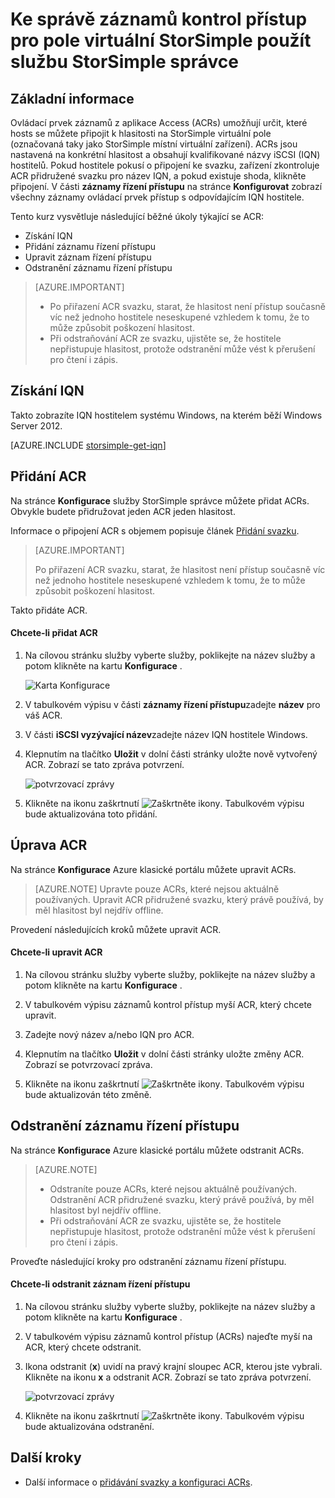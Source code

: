 <properties 
   pageTitle="Správa záznamů kontrol přístup pro pole virtuální StorSimple | Microsoft Azure"
   description="Popisuje, jak spravovat záznamy řízení přístupu (ACRs) a zjistit, které hosts se můžete připojit k hlasitost virtuální matici StorSimple."
   services="storsimple"
   documentationCenter=""
   authors="alkohli"
   manager="carmonm"
   editor="" />
<tags 
   ms.service="storsimple"
   ms.devlang="na"
   ms.topic="article"
   ms.tgt_pltfrm="na"
   ms.workload="na"
   ms.date="05/03/2016"
   ms.author="alkohli" />

# <a name="use-the-storsimple-manager-service-to-manage-access-control-records-for-the-storsimple-virtual-array"></a>Ke správě záznamů kontrol přístup pro pole virtuální StorSimple použít službu StorSimple správce 

## <a name="overview"></a>Základní informace

Ovládací prvek záznamů z aplikace Access (ACRs) umožňují určit, které hosts se můžete připojit k hlasitosti na StorSimple virtuální pole (označovaná taky jako StorSimple místní virtuální zařízení). ACRs jsou nastavená na konkrétní hlasitost a obsahují kvalifikované názvy iSCSI (IQN) hostitelů. Pokud hostitele pokusí o připojení ke svazku, zařízení zkontroluje ACR přidružené svazku pro název IQN, a pokud existuje shoda, klikněte připojení. V části **záznamy řízení přístupu** na stránce **Konfigurovat** zobrazí všechny záznamy ovládací prvek přístup s odpovídajícím IQN hostitele.

Tento kurz vysvětluje následující běžné úkoly týkající se ACR:

- Získání IQN
- Přidání záznamu řízení přístupu 
- Upravit záznam řízení přístupu 
- Odstranění záznamu řízení přístupu 

> [AZURE.IMPORTANT] 
> 
> - Po přiřazení ACR svazku, starat, že hlasitost není přístup současně víc než jednoho hostitele neseskupené vzhledem k tomu, že to může způsobit poškození hlasitost. 
> - Při odstraňování ACR ze svazku, ujistěte se, že hostitele nepřistupuje hlasitost, protože odstranění může vést k přerušení pro čtení i zápis.

## <a name="get-the-iqn"></a>Získání IQN

Takto zobrazíte IQN hostitelem systému Windows, na kterém běží Windows Server 2012.

[AZURE.INCLUDE [storsimple-get-iqn](../../includes/storsimple-get-iqn.md)]

## <a name="add-an-acr"></a>Přidání ACR

Na stránce **Konfigurace** služby StorSimple správce můžete přidat ACRs. Obvykle budete přidružovat jeden ACR jeden hlasitost.

Informace o připojení ACR s objemem popisuje článek [Přidání svazku](storsimple-ova-deploy3-iscsi-setup.md#step-3-add-a-volume).

>[AZURE.IMPORTANT] 
> 
>Po přiřazení ACR svazku, starat, že hlasitost není přístup současně víc než jednoho hostitele neseskupené vzhledem k tomu, že to může způsobit poškození hlasitost.
 
Takto přidáte ACR.

#### <a name="to-add-an-acr"></a>Chcete-li přidat ACR

1. Na cílovou stránku služby vyberte služby, poklikejte na název služby a potom klikněte na kartu **Konfigurace** .

    ![Karta Konfigurace](./media/storsimple-ova-manage-acrs/acr1.png)

2. V tabulkovém výpisu v části **záznamy řízení přístupu**zadejte **název** pro váš ACR.

3. V části **iSCSI vyzývající název**zadejte název IQN hostitele Windows. 

4. Klepnutím na tlačítko **Uložit** v dolní části stránky uložte nově vytvořený ACR. Zobrazí se tato zpráva potvrzení.

    ![potvrzovací zprávy](./media/storsimple-ova-manage-acrs/acr2.png)

5. Klikněte na ikonu zaškrtnutí ![Zaškrtněte ikony](./media/storsimple-ova-manage-acrs/check-icon.png). Tabulkovém výpisu bude aktualizována toto přidání.

## <a name="edit-an-acr"></a>Úprava ACR

Na stránce **Konfigurace** Azure klasické portálu můžete upravit ACRs. 

> [AZURE.NOTE] Upravte pouze ACRs, které nejsou aktuálně používaných. Upravit ACR přidružené svazku, který právě používá, by měl hlasitost byl nejdřív offline.

Provedení následujících kroků můžete upravit ACR.

#### <a name="to-edit-an-acr"></a>Chcete-li upravit ACR

1. Na cílovou stránku služby vyberte služby, poklikejte na název služby a potom klikněte na kartu **Konfigurace** .

2. V tabulkovém výpisu záznamů kontrol přístup myší ACR, který chcete upravit.

3. Zadejte nový název a/nebo IQN pro ACR.

4. Klepnutím na tlačítko **Uložit** v dolní části stránky uložte změny ACR. Zobrazí se potvrzovací zpráva. 

5. Klikněte na ikonu zaškrtnutí ![Zaškrtněte ikony](./media/storsimple-ova-manage-acrs/check-icon.png). Tabulkovém výpisu bude aktualizován této změně.

## <a name="delete-an-access-control-record"></a>Odstranění záznamu řízení přístupu

Na stránce **Konfigurace** Azure klasické portálu můžete odstranit ACRs. 

> [AZURE.NOTE] 
> 
> - Odstraníte pouze ACRs, které nejsou aktuálně používaných. Odstranění ACR přidružené svazku, který právě používá, by měl hlasitost byl nejdřív offline.
> - Při odstraňování ACR ze svazku, ujistěte se, že hostitele nepřistupuje hlasitost, protože odstranění může vést k přerušení pro čtení i zápis.

Proveďte následující kroky pro odstranění záznamu řízení přístupu.

#### <a name="to-delete-an-access-control-record"></a>Chcete-li odstranit záznam řízení přístupu

1. Na cílovou stránku služby vyberte služby, poklikejte na název služby a potom klikněte na kartu **Konfigurace** .

2. V tabulkovém výpisu záznamů kontrol přístup (ACRs) najeďte myší na ACR, který chcete odstranit.

3. Ikona odstranit (**x**) uvidí na pravý krajní sloupec ACR, kterou jste vybrali. Klikněte na ikonu **x** a odstranit ACR. Zobrazí se tato zpráva potvrzení.

    ![potvrzovací zprávy](./media/storsimple-ova-manage-acrs/acr3.png)

5. Klikněte na ikonu zaškrtnutí ![Zaškrtněte ikony](./media/storsimple-ova-manage-acrs/check-icon.png). Tabulkovém výpisu bude aktualizována odstranění.

## <a name="next-steps"></a>Další kroky

- Další informace o [přidávání svazky a konfiguraci ACRs](storsimple-ova-deploy3-iscsi-setup.md#step-3-add-a-volume).
